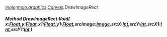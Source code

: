 _[mojo](../../modules/mojo/mojo-module.md):[mojo.graphics](../../modules/mojo/mojo-graphics.md).[Canvas](../../modules/mojo/mojo-graphics-canvas.md).DrawImageRect_
##### Method DrawImageRect:Void( x:[Float](../../modules/wonkey/wonkey-types-float.md),y:[Float](../../modules/wonkey/wonkey-types-float.md),x1:[Float](../../modules/wonkey/wonkey-types-float.md),y1:[Float](../../modules/wonkey/wonkey-types-float.md),srcImage:[Image](../../modules/mojo/mojo-graphics-image.md),srcX:[Int](../../modules/wonkey/wonkey-types-int.md),srcY:[Int](../../modules/wonkey/wonkey-types-int.md),srcX1:[Int](../../modules/wonkey/wonkey-types-int.md),srcY1:[Int](../../modules/wonkey/wonkey-types-int.md) )
